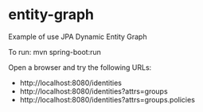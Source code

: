 # entity-graph
Example of use JPA Dynamic Entity Graph

To run: mvn spring-boot:run

Open a browser and try the following URLs:
 
- http://localhost:8080/identities
- http://localhost:8080/identities?attrs=groups
- http://localhost:8080/identities?attrs=groups.policies
